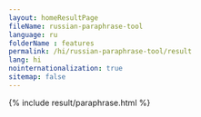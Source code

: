 ```yaml
---
layout: homeResultPage
fileName: russian-paraphrase-tool
language: ru
folderName : features
permalink: /hi/russian-paraphrase-tool/result
lang: hi
nointernationalization: true
sitemap: false
---
```

{% include result/paraphrase.html %}

<script src="/js/result/paraprashing.js" data-foldername="{{page.folderName}}" data-lang="{{page.lang}}"></script>